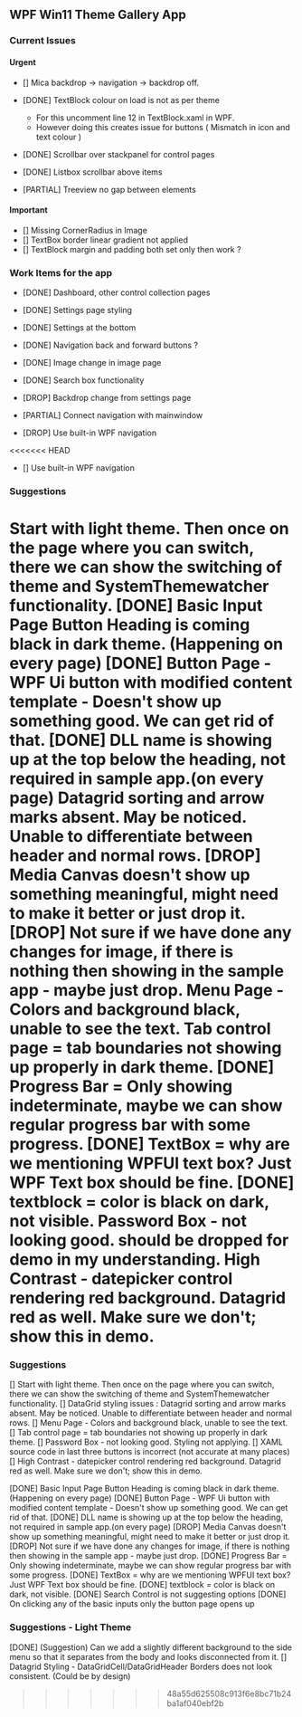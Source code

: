 ## WPF Win11 Theme Gallery App

### Current Issues

#### Urgent
- [] Mica backdrop -> navigation -> backdrop off.

- [DONE] TextBlock colour on load is not as per theme 
    - For this uncomment line 12 in TextBlock.xaml in WPF.
    - However doing this creates issue for buttons ( Mismatch in icon and text colour )
- [DONE] Scrollbar over stackpanel for control pages
- [DONE] Listbox scrollbar above items
- [PARTIAL] Treeview no gap between elements

#### Important
- [] Missing CornerRadius in Image
- [] TextBox border linear gradient not applied
- [] TextBlock margin and padding both set only then work ?

### Work Items for the app

- [DONE] Dashboard, other control collection pages
- [DONE] Settings page styling
- [DONE] Settings at the bottom
- [DONE] Navigation back and forward buttons ?
- [DONE] Image change in image page
- [DONE] Search box functionality

- [DROP] Backdrop change from settings page

- [PARTIAL] Connect navigation with mainwindow
- [DROP] Use built-in WPF navigation

<<<<<<< HEAD
- [] Use built-in WPF navigation


### Suggestions 

Start with light theme. Then once on the page where you can switch, there we can show the switching of theme and SystemThemewatcher functionality.
[DONE] Basic Input Page Button Heading is coming black in dark theme. (Happening on every page)
[DONE] Button Page - WPF Ui button with modified content template - Doesn't show up something good. We can get rid of that.
[DONE] DLL name is showing up at the top below the heading, not required in sample app.(on every page)
Datagrid sorting and arrow marks absent. May be noticed. Unable to differentiate between header and normal rows.
[DROP] Media Canvas doesn't show up something meaningful, might need to make it better or just drop it.
[DROP] Not sure if we have done any changes for image, if there is nothing then showing in the sample app - maybe just drop. 
Menu Page - Colors and background black, unable to see the text.
Tab control page = tab boundaries not showing up properly in dark theme.
[DONE] Progress Bar = Only showing indeterminate, maybe we can show regular progress bar with some progress.
[DONE] TextBox = why are we mentioning WPFUI text box? Just WPF Text box should be fine.
[DONE] textblock = color is black on dark, not visible.
Password Box - not looking good. should be dropped for demo in my understanding.
High Contrast - datepicker control rendering red background. Datagrid red as well. Make sure we don't; show this in demo.
=======

### Suggestions 

[] Start with light theme. Then once on the page where you can switch, there we can show the switching of theme and SystemThemewatcher functionality.
[] DataGrid styling issues : Datagrid sorting and arrow marks absent. May be noticed. Unable to differentiate between header and normal rows.
[] Menu Page - Colors and background black, unable to see the text.
[] Tab control page = tab boundaries not showing up properly in dark theme.
[] Password Box - not looking good. Styling not applying.
[] XAML source code in last three buttons is incorrect (not accurate at many places)
[] High Contrast - datepicker control rendering red background. Datagrid red as well. Make sure we don't; show this in demo.

[DONE] Basic Input Page Button Heading is coming black in dark theme. (Happening on every page)
[DONE] Button Page - WPF Ui button with modified content template - Doesn't show up something good. We can get rid of that.
[DONE] DLL name is showing up at the top below the heading, not required in sample app.(on every page)
[DROP] Media Canvas doesn't show up something meaningful, might need to make it better or just drop it.
[DROP] Not sure if we have done any changes for image, if there is nothing then showing in the sample app - maybe just drop. 
[DONE] Progress Bar = Only showing indeterminate, maybe we can show regular progress bar with some progress.
[DONE] TextBox = why are we mentioning WPFUI text box? Just WPF Text box should be fine.
[DONE] textblock = color is black on dark, not visible.
[DONE] Search Control is not suggesting options
[DONE] On clicking any of the basic inputs only the button page opens up


### Suggestions - Light Theme

[DONE] (Suggestion) Can we add a slightly different background to the side menu so that it separates from the body and looks disconnected from it.
[] Datagrid Styling - DataGridCell/DataGridHeader Borders does not look consistent. (Could be by design)
>>>>>>> 48a55d625508c913f6e8bc71b24ba1af040ebf2b
